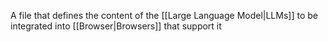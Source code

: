 A file that defines the content of the [[Large Language Model|LLMs]] to be integrated into [[Browser|Browsers]] that support it
